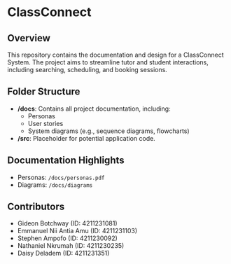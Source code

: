 # ClassConnect

## Overview
This repository contains the documentation and design for a ClassConnect System. The project aims to streamline tutor and student interactions, including searching, scheduling, and booking sessions.

## Folder Structure
- **/docs**: Contains all project documentation, including:
  - Personas
  - User stories
  - System diagrams (e.g., sequence diagrams, flowcharts)
- **/src**: Placeholder for potential application code.

## Documentation Highlights
- Personas: `/docs/personas.pdf`
- Diagrams: `/docs/diagrams`

## Contributors
- Gideon Botchway (ID: 4211231081)
- Emmanuel Nii Antia Amu (ID: 4211231103)
- Stephen Ampofo (ID: 4211230092)
- Nathaniel Nkrumah (ID: 4211230235)
- Daisy Deladem (ID: 4211231351)

